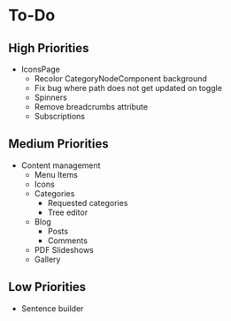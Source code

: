 # To-Do

## High Priorities

- IconsPage
  - Recolor CategoryNodeComponent background
  - Fix bug where path does not get updated on toggle
  - Spinners
  - Remove breadcrumbs attribute
  - Subscriptions

## Medium Priorities

- Content management
  - Menu Items
  - Icons
  - Categories
    - Requested categories
    - Tree editor
  - Blog
    - Posts
    - Comments
  - PDF Slideshows
  - Gallery

## Low Priorities

- Sentence builder

